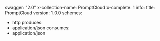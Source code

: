 swagger: "2.0"
x-collection-name: PromptCloud
x-complete: 1
info:
  title: PromptCloud
  version: 1.0.0
schemes:
- http
produces:
- application/json
consumes:
- application/json